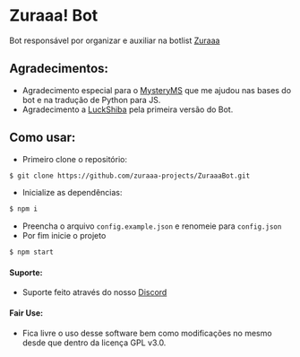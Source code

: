 # Zuraaa! Bot

Bot responsável por organizar e auxiliar na botlist [Zuraaa](https://github.com/zuraaa-projects/Zuraaa.com)

## Agradecimentos:

- Agradecimento especial para o [MysteryMS](https://github.com/MysteryMS) que me ajudou nas bases do bot e na tradução de Python para JS.
- Agradecimento a [LuckShiba](https://github.com/LuckShiba) pela primeira versão do Bot.


## Como usar:

- Primeiro clone o repositório:
```sh
$ git clone https://github.com/zuraaa-projects/ZuraaaBot.git
```

- Inicialize as dependências: 
```sh
$ npm i
```

- Preencha o arquivo `config.example.json` e renomeie para `config.json`
- Por fim inicie o projeto
```sh
$ npm start
```

#### Suporte:
- Suporte feito através do nosso [Discord](https://discord.gg/t5qzWQB)

#### Fair Use:
- Fica livre o uso desse software bem como modificações no mesmo desde que dentro da licença GPL v3.0.
